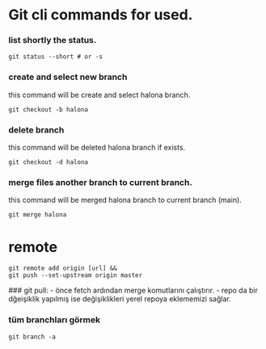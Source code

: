 # Git cli commands for used.



### list shortly the status.
```shell
git status --short # or -s
```

### create and select new branch
this command will be create and select halona branch.
```shell
git checkout -b halona
```

### delete branch
this command will be deleted halona branch if exists.
```shell
git checkout -d halona
```

### merge files another branch to current branch.
this command will be merged halona branch to current branch (main).
```shell
git merge halona
```

# remote
```shell
git remote add origin [url] &&
git push --set-upstream origin master
```

### git pull: 
    - önce fetch ardından merge komutlarını çalıştırır.
    - repo da bir dğeişiklik yapılmış ise değişiklikleri yerel repoya eklememizi sağlar.

### tüm branchları görmek
```shell
git branch -a
```